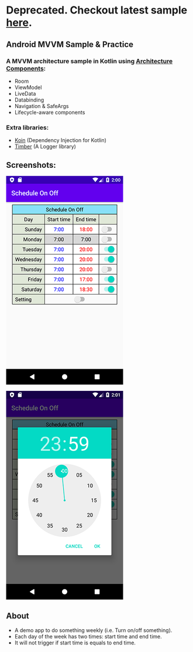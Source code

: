 # Deprecated. Checkout latest sample [here](https://github.com/neilchennc/my-movies).

## Android MVVM Sample & Practice

### A MVVM architecture sample in Kotlin using [Architecture Components](https://developer.android.com/arch):

- Room
- ViewModel
- LiveData
- Databinding
- Navigation & SafeArgs
- Lifecycle-aware components

### Extra libraries:

- [Koin](https://github.com/InsertKoinIO/koin) (Dependency Injection for Kotlin)
- [Timber](https://github.com/JakeWharton/timber) (A Logger library)

## Screenshots:

![01](./screenshots/Screenshot_01.png)

![02](./screenshots/Screenshot_02.png)

## About

- A demo app to do something weekly (i.e. Turn on/off something).
- Each day of the week has two times: start time and end time.
- It will not trigger if start time is equals to end time.

